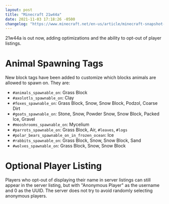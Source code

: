 ```yaml
---
layout: post
title: "Minecraft 21w44a"
date: 2021-11-03 17:18:26 -0500
changelog: "https://www.minecraft.net/en-us/article/minecraft-snapshot-21w44a"
---
```


21w44a is out now, adding optimizations and the ability to opt-out of player listings.

# Animal Spawning Tags

New block tags have been added to customize which blocks animals are allowed to spawn on. They are:
- `#animals_spawnable_on`: Grass Block
- `#axolotls_spawnable_on`: Clay
- `#foxes_spawnable_on`: Grass Block, Snow, Snow Block, Podzol, Coarse Dirt
- `#goats_spawnable_on`: Stone, Snow, Powder Snow, Snow Block, Packed Ice, Gravel
- `#mooshrooms_spawnable_on`: Mycelium
- `#parrots_spawnable_on`: Grass Block, Air, `#leaves`, `#logs`
- `#polar_bears_spawnable_on_in_frozen_ocean`: Ice
- `#rabbits_spawnable_on`: Grass Block, Snow, Snow Block, Sand
- `#wolves_spawnable_on`: Grass Block, Snow, Snow Block

# Optional Player Listing

Players who opt-out of displaying their name in server listings can still appear in the server listing, but with "Anonymous Player" as the username and 0 as the UUID. The server does not try to avoid randomly selecting anonymous players.


